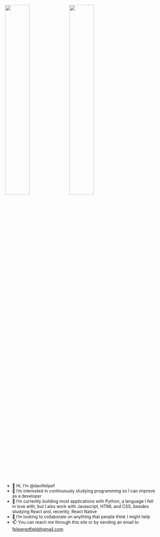 <div class='container'>
<img style="width: 40%;" class="img" src="https://github-readme-stats.vercel.app/api?username=davifelipef&show_icons=true&theme=transparent" />
&nbsp;
<img style="width: 40%;" class="img" src="https://github-readme-stats.vercel.app/api/top-langs/?username=davifelipef&theme=transparent&langs_count=8&layout=compact" /></div>
</div>


- 👋 Hi, I’m @davifelipef
- 👀 I’m interested in continuously studying 
programming so I can improve as a developer
- 🌱 I’m currently building most applications 
with Python, a language I fell in love with, 
but I also work with Javascript, HTML and CSS, 
besides studying React and, recently, React Native
- 💞️ I’m looking to collaborate on anything 
that people think I might help
- 📫 You can reach me through this site or by
sending an email to feliperedfield@gmail.com 

<!---
davifelipef/davifelipef is a ✨ special ✨ repository because its `README.md` (this file) appears on your GitHub profile.
You can click the Preview link to take a look at your changes.
--->
